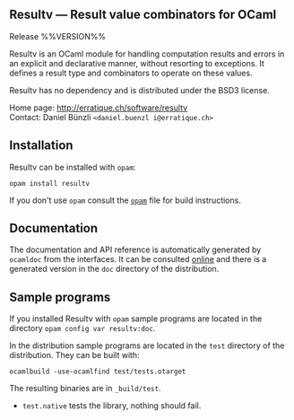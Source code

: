 Resultv — Result value combinators for OCaml
-------------------------------------------------------------------------------
Release %%VERSION%%

Resultv is an OCaml module for handling computation results and errors
in an explicit and declarative manner, without resorting to
exceptions. It defines a result type and combinators to operate on
these values.

Resultv has no dependency and is distributed under the BSD3 license.

Home page: http://erratique.ch/software/resultv  
Contact: Daniel Bünzli `<daniel.buenzl i@erratique.ch>`

## Installation

Resultv can be installed with `opam`:

    opam install resultv

If you don't use `opam` consult the [`opam`](opam) file for build
instructions.

## Documentation

The documentation and API reference is automatically generated by
`ocamldoc` from the interfaces. It can be consulted [online][5]
and there is a generated version in the `doc` directory of the
distribution.

[5]: http://erratique.ch/software/resultv/doc/


## Sample programs

If you installed Resultv with `opam` sample programs are located in
the directory `opam config var resultv:doc`.

In the distribution sample programs are located in the `test`
directory of the distribution. They can be built with:

    ocamlbuild -use-ocamlfind test/tests.otarget

The resulting binaries are in `_build/test`.

- `test.native` tests the library, nothing should fail.
